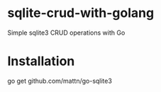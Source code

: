 # sqlite-crud-with-golang
Simple sqlite3 CRUD operations with Go

# Installation

go get github.com/mattn/go-sqlite3
